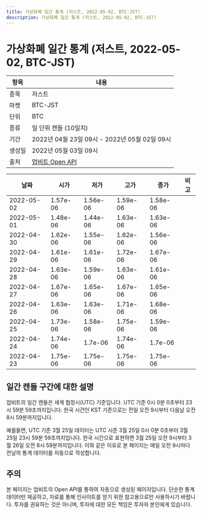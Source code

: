 ```yaml
---
title: 가상화폐 일간 통계 (저스트, 2022-05-02, BTC-JST)
description: 가상화폐 일간 통계 (저스트, 2022-05-02, BTC-JST)
---
```



가상화폐 일간 통계 (저스트, 2022-05-02, BTC-JST)
===

|항목|내용|
|--|--|
|종목|저스트|
|마켓|BTC-JST|
|단위|BTC|
|종류|일 단위 캔들 (10일치)|
|기간|2022년 04월 23일 09시 - 2022년 05월 02일 09시|
|생성일|2022년 05월 03일 09시|
|출처|[업비트 Open API](https://docs.upbit.com)|


|날짜|시가|저가|고가|종가|비고|
|--|--|--|--|--|--|
|2022-05-02|1.57e-06|1.56e-06|1.59e-06|1.58e-06|    |
|2022-05-01|1.48e-06|1.44e-06|1.63e-06|1.63e-06|    |
|2022-04-30|1.62e-06|1.55e-06|1.62e-06|1.56e-06|    |
|2022-04-29|1.61e-06|1.61e-06|1.72e-06|1.67e-06|    |
|2022-04-28|1.63e-06|1.59e-06|1.63e-06|1.61e-06|    |
|2022-04-27|1.67e-06|1.65e-06|1.67e-06|1.65e-06|    |
|2022-04-26|1.63e-06|1.63e-06|1.71e-06|1.68e-06|    |
|2022-04-25|1.73e-06|1.58e-06|1.75e-06|1.59e-06|    |
|2022-04-24|1.74e-06|1.7e-06|1.74e-06|1.7e-06|    |
|2022-04-23|1.75e-06|1.75e-06|1.75e-06|1.75e-06|    |


일간 캔들 구간에 대한 설명
---


업비트의 일간 캔들은 세계 협정시(UTC) 기준입니다. 
UTC 기준 0시 0분 0초부터 23시 59분 59초까지입니다. 
한국 시간인 KST 기준으로는 전일 오전 9시부터 다음날 오전 8시 59분까지입니다. 


예를들면, UTC 기준 3월 25일 데이터는 UTC 시준 3월 25일 0시 0분 0초부터 3월 25일 23시 59분 59초까지입니다. 
한국 시간으로 표현하면 3월 25일 오전 9시부터 3월 26일 오전 8시 59분까지입니다. 
이와 같은 이유로 본 페이지는 매일 오전 9시마다 전날의 통계 데이터를 자동으로 작성합니다. 


주의
---


본 페이지는 업비트의 Open API를 통하여 자동으로 생성된 페이지입니다. 
단순한 통계 데이터만 제공하고, 자료를 통해 인사이트를 얻기 위한 참고용으로만 사용하시기 바랍니다. 
투자를 권유하는 것은 아니며, 투자에 대한 모든 책임은 투자자 본인에게 있습니다. 
